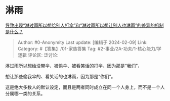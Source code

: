 # 淋雨
[导致出现“淋过雨所以想给别人打伞”和“淋过雨所以想让别人也淋雨”的差异的机制是什么？](https://www.zhihu.com/question/629406525/answer/3391797378)

> Author: #0-Anonymity
> Last update: [编辑于 2024-02-09]
> Link:
> Category: #【答集】/01-家族答集 
> Tag: #2-事业/2A-功夫/1-核心能力/学逻辑 
> 评论区:
> 泛讨论:

淋过雨所以想给没带伞、被偷伞、被看笑话的打伞，因为那是“我们”，

想让那些偷我伞的、看笑话的也淋雨，因为那是“你们”。

这是绝大多数人的默认设定，而且是两者同时成立在同一个人身上，而不是一个人分属哪一类的关系。
